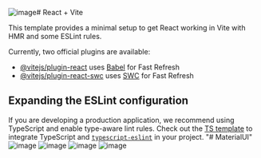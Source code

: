 ![image](https://github.com/user-attachments/assets/e2b8d6df-ebb9-4cef-bfc5-af414880f90b)# React + Vite

This template provides a minimal setup to get React working in Vite with HMR and some ESLint rules.

Currently, two official plugins are available:

- [@vitejs/plugin-react](https://github.com/vitejs/vite-plugin-react/blob/main/packages/plugin-react/README.md) uses [Babel](https://babeljs.io/) for Fast Refresh
- [@vitejs/plugin-react-swc](https://github.com/vitejs/vite-plugin-react-swc) uses [SWC](https://swc.rs/) for Fast Refresh

## Expanding the ESLint configuration

If you are developing a production application, we recommend using TypeScript and enable type-aware lint rules. Check out the [TS template](https://github.com/vitejs/vite/tree/main/packages/create-vite/template-react-ts) to integrate TypeScript and [`typescript-eslint`](https://typescript-eslint.io) in your project.
"# MaterialUI" 
![image](https://github.com/user-attachments/assets/631f53f3-96d5-465d-a036-58dc92de34f3)
![image](https://github.com/user-attachments/assets/a9921488-4a35-4964-a928-6997b9cd908a)
![image](https://github.com/user-attachments/assets/7fddd07d-47a5-4439-a97b-bdc12aacfd60)
![image](https://github.com/user-attachments/assets/c5c0cb51-9a87-40b9-b0e2-7fa82b1fc757)



